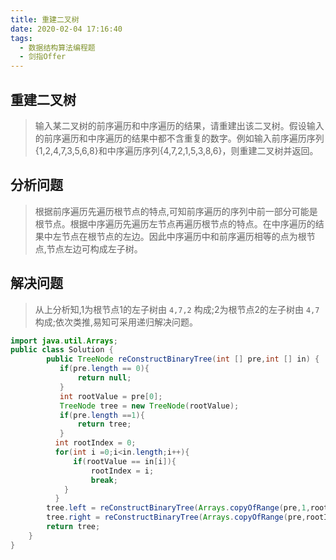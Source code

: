 ```yaml
---
title: 重建二叉树
date: 2020-02-04 17:16:40
tags:
  - 数据结构算法编程题
  - 剑指Offer
---
```

## 重建二叉树
> 输入某二叉树的前序遍历和中序遍历的结果，请重建出该二叉树。假设输入的前序遍历和中序遍历的结果中都不含重复的数字。例如输入前序遍历序列{1,2,4,7,3,5,6,8}和中序遍历序列{4,7,2,1,5,3,8,6}，则重建二叉树并返回。

## 分析问题
> 根据前序遍历先遍历根节点的特点,可知前序遍历的序列中前一部分可能是根节点。根据中序遍历先遍历左节点再遍历根节点的特点。在中序遍历的结果中左节点在根节点的左边。因此中序遍历中和前序遍历相等的点为根节点,节点左边可构成左子树。


## 解决问题
> 从上分析知,1为根节点1的左子树由 `4,7,2` 构成;2为根节点2的左子树由 `4,7` 构成;依次类推,易知可采用递归解决问题。
```Java
import java.util.Arrays;
public class Solution {
        public TreeNode reConstructBinaryTree(int [] pre,int [] in) {
           if(pre.length == 0){
               return null;
           }
           int rootValue = pre[0];
           TreeNode tree = new TreeNode(rootValue);
           if(pre.length ==1){
               return tree;
           }
          int rootIndex = 0;
          for(int i =0;i<in.length;i++){
              if(rootValue == in[i]){
                  rootIndex = i;
                  break;
            }
          }
        tree.left = reConstructBinaryTree(Arrays.copyOfRange(pre,1,rootIndex+1),Arrays.copyOfRange(in,0,rootIndex));
        tree.right = reConstructBinaryTree(Arrays.copyOfRange(pre,rootIndex+1,in.length),Arrays.copyOfRange(in,rootIndex+1,in.length));
        return tree;
    }
}
```


